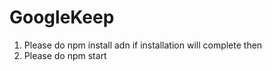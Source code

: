 # GoogleKeep

1. Please do npm install adn if installation will complete then
2. Please do npm start

